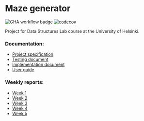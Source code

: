 # Maze generator

![GHA workflow badge](https://github.com/laurelcrelia/data-structures-lab/workflows/CI/badge.svg)
[![codecov](https://codecov.io/gh/laurelcrelia/data-structures-lab/branch/main/graph/badge.svg?token=XSGKMVPU1C)](https://codecov.io/gh/laurelcrelia/data-structures-lab)

Project for Data Structures Lab course at the University of Helsinki.

### Documentation:
- [Project specification](https://github.com/laurelcrelia/data-structures-lab/blob/main/documentation/project-specification.md)
- [Testing document](https://github.com/laurelcrelia/data-structures-lab/blob/main/documentation/testing_document.md)
- [Implementation document](https://github.com/laurelcrelia/data-structures-lab/blob/main/documentation/implementation_document.md)
- [User guide](https://github.com/laurelcrelia/data-structures-lab/blob/main/documentation/user_guide.md)

### Weekly reports:
- [Week 1](https://github.com/laurelcrelia/data-structures-lab/blob/main/documentation/weekly_reports/week1.md)
- [Week 2](https://github.com/laurelcrelia/data-structures-lab/blob/main/documentation/weekly_reports/week2.md)
- [Week 3](https://github.com/laurelcrelia/data-structures-lab/blob/main/documentation/weekly_reports/week3.md)
- [Week 4](https://github.com/laurelcrelia/data-structures-lab/blob/main/documentation/weekly_reports/week4.md)
- [Week 5](https://github.com/laurelcrelia/data-structures-lab/blob/main/documentation/weekly_reports/week5.md)
  
 

